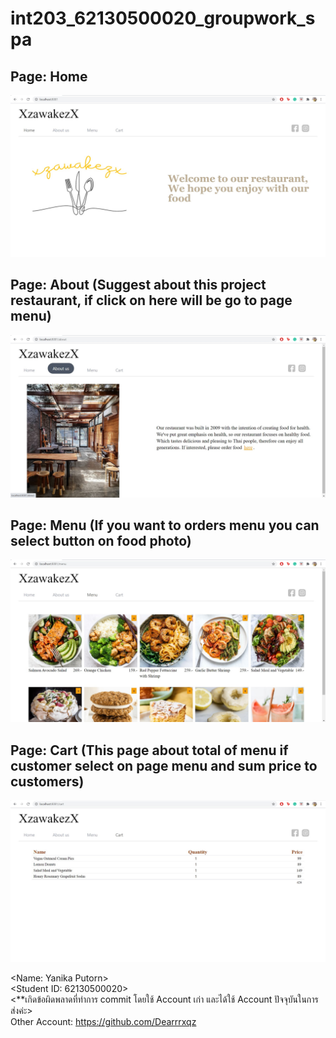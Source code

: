 # int203_62130500020_groupwork_spa

## Page: Home
![alt text](/Example_Webpage/62130500020_1.jpg/?raw=true "Home")

## Page: About (Suggest about this project restaurant, if click on here will be go to page menu)
![alt text](/Example_Webpage/62130500020_2.jpg?raw=true "About")

## Page: Menu (If you want to orders menu you can select button on food photo)
![alt text](/Example_Webpage/62130500020_3.jpg?raw=true "Menu")

## Page: Cart (This page about total of menu if customer select on page menu and sum price to customers)
![alt text](/Example_Webpage/62130500020_4.jpg?raw=true "Cart")

<Name: Yanika Putorn> <br>
<Student ID: 62130500020><br>
<**เกิดข้อผิดพลาดที่ทำการ commit โดยใช้ Account เก่า และได้ใช้ Account ปัจจุบันในการส่งค่ะ><br>
Other Account: https://github.com/Dearrrxqz